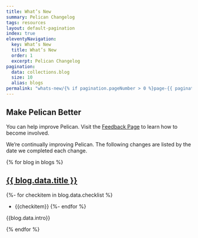 ```yaml
---
title: What’s New
summary: Pelican Changelog
tags: resources
layout: default-pagination
index: true
eleventyNavigation:
  key: What’s New
  title: What’s New
  order: 1
  excerpt: Pelican Changelog
pagination:
  data: collections.blog
  size: 10
  alias: blogs
permalink: "whats-new/{% if pagination.pageNumber > 0 %}page-{{ pagination.pageNumber | plus: 1 }}/{% endif %}"
---
```


## Make Pelican Better

You can help improve Pelican. Visit the [Feedback Page](/feedback) to learn how to become involved.

We’re continually improving Pelican. The following changes are listed by the date we completed each change.

{% for blog in blogs %}
## <a href="{{ blog.url | url }}">{{ blog.data.title }}</a>

{%- for checkitem in blog.data.checklist %}
- {{checkitem}}
{%- endfor %}

{{blog.data.intro}}

{% endfor %}
